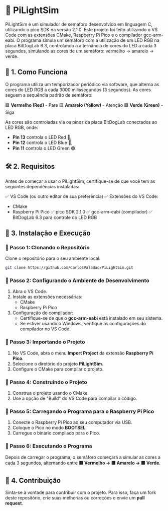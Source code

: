 # 🚦 PiLightSim

PiLightSim é um simulador de semáforo desenvolvido em linguagem C, utilizando o pico SDK na versão 2.1.0. Este projeto foi feito utilizando o VS Code com as extensões CMake, Raspberry Pi Pico e o compilador gcc-arm-eabi. O programa simula um semáforo com a utilização de um LED RGB na placa BitDogLab 6.3, controlando a alternância de cores do LED a cada 3 segundos, simulando as cores de um semáforo: vermelho → amarelo → verde.

## 📌 1. Como Funciona

O programa utiliza um temporizador periódico via software, que alterna as cores do LED RGB a cada 3000 milissegundos (3 segundos). As cores seguem a sequência padrão de semáforo:

🟥 **Vermelho (Red)** - Pare
🟨 **Amarelo (Yellow)** - Atenção
🟩 **Verde (Green)** - Siga

As cores são controladas via os pinos da placa BitDogLab conectados ao LED RGB, onde:

- **Pin 13** controla o LED Red 🔴,
- **Pin 12** controla o LED Blue 🔵,
- **Pin 11** controla o LED Green 🟢.

## 🛠 2. Requisitos

Antes de começar a usar o PiLightSim, certifique-se de que você tem as seguintes dependências instaladas:

✅ VS Code (ou outro editor de sua preferência)
✅ Extensões do VS Code:
   - CMake
   - Raspberry Pi Pico
✅ pico SDK 2.1.0
✅ gcc-arm-eabi (compilador)
✅ BitDogLab 6.3 para controle do LED RGB

## 🚀 3. Instalação e Execução

### 🔹 Passo 1: Clonando o Repositório

Clone o repositório para o seu ambiente local:

```bash
git clone https://github.com/CarlosValadao/PiLightSim.git
```

### 🔹 Passo 2: Configurando o Ambiente de Desenvolvimento

1. Abra o VS Code.
2. Instale as extensões necessárias:
   - CMake
   - Raspberry Pi Pico
3. Configuração do compilador:
   - Certifique-se de que o **gcc-arm-eabi** está instalado em seu sistema.
   - Se estiver usando o Windows, verifique as configurações do compilador no VS Code.

### 🔹 Passo 3: Importando o Projeto

1. No VS Code, abra o menu **Import Project** da extensão **Raspberry Pi Pico**.
2. Selecione o diretório do projeto **PiLightSim**.
3. Configure o CMake para compilar o projeto.

### 🔹 Passo 4: Construindo o Projeto

1. Construa o projeto usando o CMake.
2. Use a opção de "Build" do VS Code para compilar o código.

### 🔹 Passo 5: Carregando o Programa para o Raspberry Pi Pico

1. Conecte o Raspberry Pi Pico ao seu computador via USB.
2. Coloque o Pico no modo **BOOTSEL**.
3. Carregue o binário compilado para o Pico.

### 🔹 Passo 6: Executando o Programa

Depois de carregar o programa, o semáforo começará a simular as cores a cada 3 segundos, alternando entre **🟥 Vermelho → 🟨 Amarelo → 🟩 Verde**.

## 🤝 4. Contribuição

Sinta-se à vontade para contribuir com o projeto. Para isso, faça um fork deste repositório, crie suas melhorias ou correções e envie um **pull request**.
